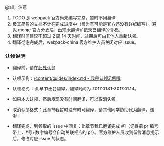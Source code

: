 @all，注意
1. TODO 是 webpack 官方尚未编写完整，暂时不用翻译
2. 极其简短的文档不计在完成进度中（因为有可能是官方还没有详细编写）。避免 merge 官方分支后，出现未翻译却记录已翻译的情况。
3. 翻译时间建议不超过 2 周 14 天时间，过期后可由其他人重新认领。
4. 翻译彻底完成后，webpack-china 官方维护人员关闭对应 issue。

### 认领说明

- 翻译前，请在[此处认领](https://github.com/webpack-china/webpack.js.org/projects/1)

- 认领示例：[/content/guides/index.md - 我是认领示例哦](https://github.com/webpack-china/webpack.js.org/issues/21)

- 认领格式 ：此章节由我翻译，翻译时间为 2017.01.01-2017.01.14。

- 如果本人认领，然后发现没有时间翻译，可以取消认领

- 取消认领格式：此章节我暂时没有时间翻译，请其他同学协助代为翻译，谢谢！

- 翻译完成，到领取的 issue 中回复：此章节我已翻译完成 #1（记得把 pr 编号带上，#号+数字编号会自动关联相应的 pr）。官方维护人员收到留言消息提示后，修改对应 issue 的状态。
